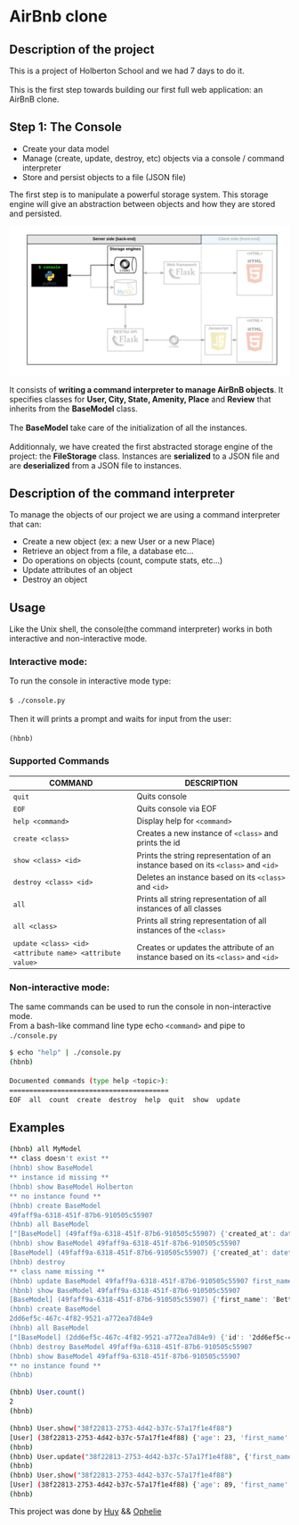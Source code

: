 # AirBnb clone

## Description of the project
This is a project of Holberton School and we had 7 days to do it. 
<br /><br />This is the first step towards building our first full web application: an AirBnB clone. 

## Step 1: The Console

* Create your data model
* Manage (create, update, destroy, etc) objects via a console / command interpreter
* Store and persist objects to a file (JSON file)

The first step is to manipulate a powerful storage system. This storage engine will give an abstraction between objects and how they are stored and persisted.

![AirBnB_Clone](https://github.com/huy75/huy75.github.io/blob/main/img/airbnb-clone.png)

It consists of **writing a command interpreter to manage AirBnB objects**.
It specifies classes for **User, City, State, Amenity, Place** and **Review** that inherits from the **BaseModel** class.
<br /><br />
The **BaseModel** take care of the initialization of all the instances.
<br /><br />
Additionnaly, we have created the first abstracted storage engine of the project: the **FileStorage** class. Instances are **serialized** to a JSON file and are **deserialized** from a JSON file to instances.

## Description of the command interpreter
To manage the objects of our project we are using a command interpreter that can:
<br />
* Create a new object (ex: a new User or a new Place)
* Retrieve an object from a file, a database etc…
* Do operations on objects (count, compute stats, etc…)
* Update attributes of an object
* Destroy an object

## Usage
Like the Unix shell, the console(the command interpreter) works in both interactive and non-interactive mode.
<br />
### Interactive mode:
To run the console in interactive mode type:
<br /><br />
```$ ./console.py ``` 
<br /><br />
Then it will prints a prompt and waits for input from the user:
<br /><br />
``` (hbnb) ```
<br />

### Supported Commands

|COMMAND | DESCRIPTION|
|----|--------
|```quit``` | Quits console|
|```EOF``` | Quits console via EOF|
|```help <command>``` | Display help for ```<command>```|
|```create <class>``` | Creates a new instance of ```<class>``` and prints the id|
|```show <class> <id>``` | Prints the string representation of an instance based on its ```<class>``` and ```<id>```|
|```destroy <class> <id>``` | Deletes an instance based on its ```<class>``` and ```<id>```|
|```all``` | Prints all string representation of all instances of all classes|
|```all <class>``` | Prints all string representation of all instances of the ```<class>```|
|```update <class> <id> <attribute name> <attribute value>``` | Creates or updates the attribute of an instance based on its ```<class>``` and ```<id>``` |

### Non-interactive mode:
The same commands can be used to run the console in non-interactive mode.
<br />
From a bash-like command line type echo ``` <command> ``` and pipe to  ``` ./console.py ```
<br />

```bash
$ echo "help" | ./console.py
(hbnb)

Documented commands (type help <topic>):
========================================
EOF  all  count  create  destroy  help  quit  show  update
```
## Examples
```bash
(hbnb) all MyModel
** class doesn't exist **
(hbnb) show BaseModel
** instance id missing **
(hbnb) show BaseModel Holberton
** no instance found **
(hbnb) create BaseModel
49faff9a-6318-451f-87b6-910505c55907
(hbnb) all BaseModel
["[BaseModel] (49faff9a-6318-451f-87b6-910505c55907) {'created_at': datetime.datetime(2017, 10, 2, 3, 10, 25, 903293), 'id': '49faff9a-6318-451f-87b6-910505c55907', 'updated_at': datetime.datetime(2017, 10, 2, 3, 10, 25, 903300)}"]
(hbnb) show BaseModel 49faff9a-6318-451f-87b6-910505c55907
[BaseModel] (49faff9a-6318-451f-87b6-910505c55907) {'created_at': datetime.datetime(2017, 10, 2, 3, 10, 25, 903293), 'id': '49faff9a-6318-451f-87b6-910505c55907', 'updated_at': datetime.datetime(2017, 10, 2, 3, 10, 25, 903300)}
(hbnb) destroy
** class name missing **
(hbnb) update BaseModel 49faff9a-6318-451f-87b6-910505c55907 first_name "Betty"
(hbnb) show BaseModel 49faff9a-6318-451f-87b6-910505c55907
[BaseModel] (49faff9a-6318-451f-87b6-910505c55907) {'first_name': 'Betty', 'id': '49faff9a-6318-451f-87b6-910505c55907', 'created_at': datetime.datetime(2017, 10, 2, 3, 10, 25, 903293), 'updated_at': datetime.datetime(2017, 10, 2, 3, 11, 3, 49401)}
(hbnb) create BaseModel
2dd6ef5c-467c-4f82-9521-a772ea7d84e9
(hbnb) all BaseModel
["[BaseModel] (2dd6ef5c-467c-4f82-9521-a772ea7d84e9) {'id': '2dd6ef5c-467c-4f82-9521-a772ea7d84e9', 'created_at': datetime.datetime(2017, 10, 2, 3, 11, 23, 639717), 'updated_at': datetime.datetime(2017, 10, 2, 3, 11, 23, 639724)}", "[BaseModel] (49faff9a-6318-451f-87b6-910505c55907) {'first_name': 'Betty', 'id': '49faff9a-6318-451f-87b6-910505c55907', 'created_at': datetime.datetime(2017, 10, 2, 3, 10, 25, 903293), 'updated_at': datetime.datetime(2017, 10, 2, 3, 11, 3, 49401)}"]
(hbnb) destroy BaseModel 49faff9a-6318-451f-87b6-910505c55907
(hbnb) show BaseModel 49faff9a-6318-451f-87b6-910505c55907
** no instance found **
(hbnb) 
```

```bash
(hbnb) User.count()
2
(hbnb) 
```

```bash
(hbnb) User.show("38f22813-2753-4d42-b37c-57a17f1e4f88")
[User] (38f22813-2753-4d42-b37c-57a17f1e4f88) {'age': 23, 'first_name': 'Bob', 'last_name': 'Holberton', 'created_at': datetime.datetime(2017, 9, 28, 21, 11, 42, 848279), 'updated_at': datetime.datetime(2017, 9, 28, 21, 15, 32, 299055), 'password': 'b9be11166d72e9e3ae7fd407165e4bd2', 'email': 'airbnb@holbertonshool.com', 'id': '38f22813-2753-4d42-b37c-57a17f1e4f88'}
(hbnb) 
(hbnb) User.update("38f22813-2753-4d42-b37c-57a17f1e4f88", {'first_name': "John", "age": 89})
(hbnb) 
(hbnb) User.show("38f22813-2753-4d42-b37c-57a17f1e4f88")
[User] (38f22813-2753-4d42-b37c-57a17f1e4f88) {'age': 89, 'first_name': 'John', 'last_name': 'Holberton', 'created_at': datetime.datetime(2017, 9, 28, 21, 11, 42, 848279), 'updated_at': datetime.datetime(2017, 9, 28, 21, 17, 10, 788143), 'password': 'b9be11166d72e9e3ae7fd407165e4bd2', 'email': 'airbnb@holbertonshool.com', 'id': '38f22813-2753-4d42-b37c-57a17f1e4f88'}
(hbnb) 
```

This project was done by [Huy](https://github.com/huy75) && [Ophelie](https://github.com/fourbet)




